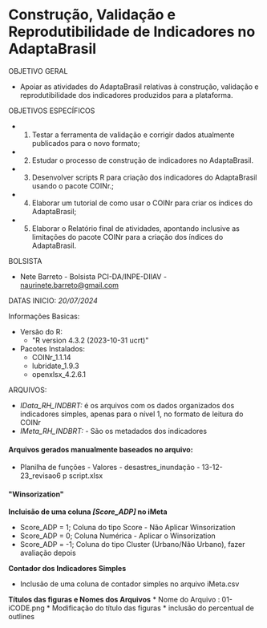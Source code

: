 # Construção, Validação e Reprodutibilidade de Indicadores no AdaptaBrasil 

OBJETIVO GERAL

* Apoiar as atividades do AdaptaBrasil relativas à construção, validação e reprodutibilidade dos indicadores produzidos para a plataforma.

OBJETIVOS ESPECÍFICOS

   - 1.	Testar a ferramenta de validação e corrigir dados atualmente publicados para o novo formato;
   - 2.	Estudar o processo de construção de indicadores no AdaptaBrasil.
   - 3.	Desenvolver scripts R para criação dos indicadores do AdaptaBrasil usando o pacote COINr.;
   - 4.	Elaborar um tutorial de como usar o COINr para criar os índices do AdaptaBrasil; 
   - 5.	Elaborar o Relatório final de atividades, apontando inclusive as limitações do pacote COINr para a criação dos índices do AdaptaBrasil.

BOLSISTA  
* Nete Barreto - Bolsista PCI-DA/INPE-DIIAV - naurinete.barreto@gmail.com

DATAS INICIO: _20/07/2024_

Informações Basicas: 
- Versão do R:
  * "R version 4.3.2 (2023-10-31 ucrt)"
- Pacotes Instalados: 
   * COINr_1.1.14
   * lubridate_1.9.3  
   * openxlsx_4.2.6.1     

ARQUIVOS: 
* *IData_RH_INDBRT:* é os arquivos com os dados organizados dos indicadores simples, apenas para o nível  1, no formato de leitura do COINr
* *IMeta_RH_INDBRT:* - São os metadados dos indicadores

#### Arquivos gerados manualmente baseados no arquivo: 
  * Planilha de funções - Valores - desastres_inundação - 13-12-23_revisao6 p script.xlsx

#### "Winsorization" 
  **Incluisão de uma coluna _[Score_ADP]_ no iMeta**
  * Score_ADP = 1; Coluna do tipo Score - Não Aplicar Winsorization 
  * Score_ADP = 0; Coluna Numérica - Aplicar o  Winsorization 
  * Score_ADP = -1; Coluna do tipo Cluster (Urbano/Não Urbano), fazer avaliação depois

  **Contador dos Indicadores Simples** 
  * Inclusão de uma coluna de contador simples no arquivo iMeta.csv

  **Títulos das figuras e Nomes dos Arquivos**
    * Nome do Arquivo : 01-iCODE.png
    * Modificação do título das figuras 
    * inclusão do percentual de outlines
